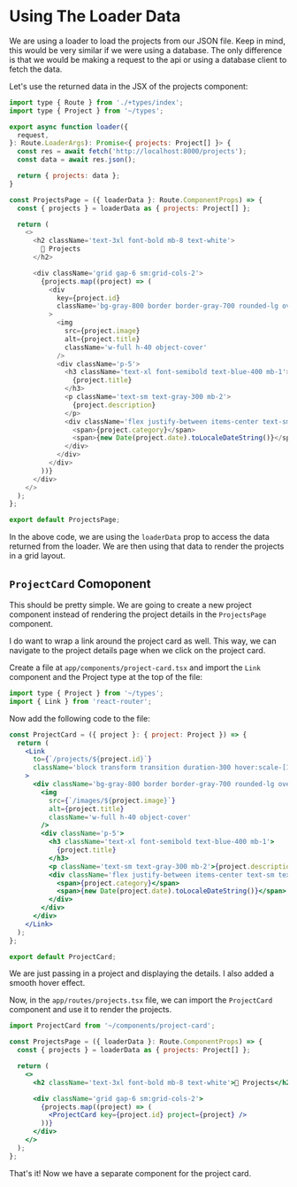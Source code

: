 # Using The Loader Data

We are using a loader to load the projects from our JSON file. Keep in mind, this would be very similar if we were using a database. The only difference is that we would be making a request to the api or using a database client to fetch the data.

Let's use the returned data in the JSX of the projects component:

```javascript
import type { Route } from './+types/index';
import type { Project } from '~/types';

export async function loader({
  request,
}: Route.LoaderArgs): Promise<{ projects: Project[] }> {
  const res = await fetch('http://localhost:8000/projects');
  const data = await res.json();

  return { projects: data };
}

const ProjectsPage = ({ loaderData }: Route.ComponentProps) => {
  const { projects } = loaderData as { projects: Project[] };

  return (
    <>
      <h2 className='text-3xl font-bold mb-8 text-white'>
        🚀 Projects
      </h2>

      <div className='grid gap-6 sm:grid-cols-2'>
        {projects.map((project) => (
          <div
            key={project.id}
            className='bg-gray-800 border border-gray-700 rounded-lg overflow-hidden shadow-sm transition hover:shadow-md'
          >
            <img
              src={project.image}
              alt={project.title}
              className='w-full h-40 object-cover'
            />
            <div className='p-5'>
              <h3 className='text-xl font-semibold text-blue-400 mb-1'>
                {project.title}
              </h3>
              <p className='text-sm text-gray-300 mb-2'>
                {project.description}
              </p>
              <div className='flex justify-between items-center text-sm text-gray-400'>
                <span>{project.category}</span>
                <span>{new Date(project.date).toLocaleDateString()}</span>
              </div>
            </div>
          </div>
        ))}
      </div>
    </>
  );
};

export default ProjectsPage;
```

In the above code, we are using the `loaderData` prop to access the data returned from the loader. We are then using that data to render the projects in a grid layout.


## `ProjectCard` Comoponent

This should be pretty simple. We are going to create a new project component instead of rendering the project details in the `ProjectsPage` component.

I do want to wrap a link around the project card as well. This way, we can navigate to the project details page when we click on the project card.

Create a file at `app/components/project-card.tsx` and import the `Link` component and the Project type at the top of the file:

```javascript
import type { Project } from '~/types';
import { Link } from 'react-router';
```

Now add the following code to the file:

```jsx
const ProjectCard = ({ project }: { project: Project }) => {
  return (
    <Link
      to={`/projects/${project.id}`}
      className='block transform transition duration-300 hover:scale-[1.02]'
    >
      <div className='bg-gray-800 border border-gray-700 rounded-lg overflow-hidden shadow-sm hover:shadow-lg transition duration-300'>
        <img
          src={`/images/${project.image}`}
          alt={project.title}
          className='w-full h-40 object-cover'
        />
        <div className='p-5'>
          <h3 className='text-xl font-semibold text-blue-400 mb-1'>
            {project.title}
          </h3>
          <p className='text-sm text-gray-300 mb-2'>{project.description}</p>
          <div className='flex justify-between items-center text-sm text-gray-400'>
            <span>{project.category}</span>
            <span>{new Date(project.date).toLocaleDateString()}</span>
          </div>
        </div>
      </div>
    </Link>
  );
};

export default ProjectCard;
```

We are just passing in a project and displaying the details. I also added a smooth hover effect.

Now, in the `app/routes/projects.tsx` file, we can import the `ProjectCard` component and use it to render the projects.

```jsx
import ProjectCard from '~/components/project-card';
```

```jsx
const ProjectsPage = ({ loaderData }: Route.ComponentProps) => {
  const { projects } = loaderData as { projects: Project[] };

  return (
    <>
      <h2 className='text-3xl font-bold mb-8 text-white'>🚀 Projects</h2>

      <div className='grid gap-6 sm:grid-cols-2'>
        {projects.map((project) => (
          <ProjectCard key={project.id} project={project} />
        ))}
      </div>
    </>
  );
};
```

That's it! Now we have a separate component for the project card.
